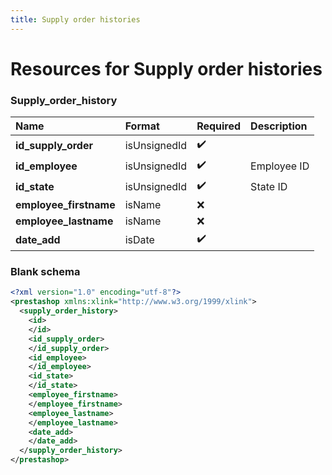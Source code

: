 ```yaml
---
title: Supply order histories
---
```


# Resources for Supply order histories

### Supply_order_history

|          Name          |    Format    | Required | Description |
| :--------------------- | :----------- | :------- | :---------- |
| **id_supply_order**    | isUnsignedId | ✔️       |             |
| **id_employee**        | isUnsignedId | ✔️       | Employee ID |
| **id_state**           | isUnsignedId | ✔️       | State ID    |
| **employee_firstname** | isName       | ❌        |             |
| **employee_lastname**  | isName       | ❌        |             |
| **date_add**           | isDate       | ✔️       |             |


### Blank schema

```xml
<?xml version="1.0" encoding="utf-8"?>
<prestashop xmlns:xlink="http://www.w3.org/1999/xlink">
  <supply_order_history>
    <id>
    </id>
    <id_supply_order>
    </id_supply_order>
    <id_employee>
    </id_employee>
    <id_state>
    </id_state>
    <employee_firstname>
    </employee_firstname>
    <employee_lastname>
    </employee_lastname>
    <date_add>
    </date_add>
  </supply_order_history>
</prestashop>
```

